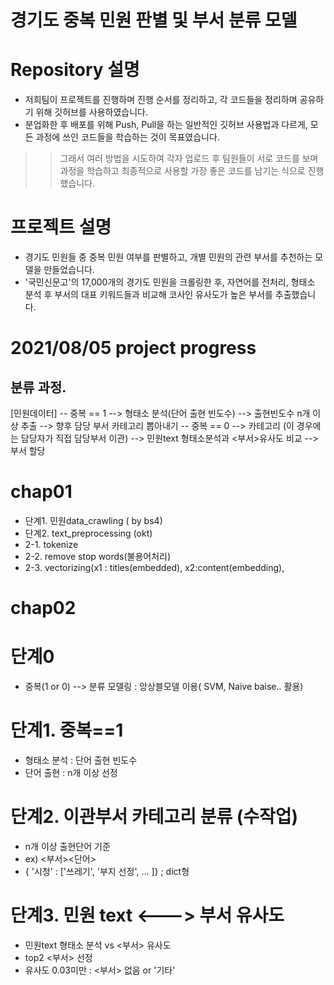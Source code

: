 # 경기도 중복 민원 판별 및 부서 분류 모델

# Repository 설명
- 저희팀이 프로젝트를 진행하며 진행 순서를 정리하고, 각 코드들을 정리하며 공유하기 위해 깃허브를 사용하였습니다.
- 분업화한 후 배포를 위해 Push, Pull을 하는 일반적인 깃허브 사용법과 다르게, 모든 과정에 쓰인 코드들을 학습하는 것이 목표였습니다.
>> 그래서 여러 방법을 시도하여 각자 업로드 후 팀원들이 서로 코드를 보며 과정을 학습하고 최종적으로 사용할 가장 좋은 코드를 남기는 식으로 진행했습니다.

# 프로젝트 설명
- 경기도 민원들 중 중복 민원 여부를 판별하고, 개별 민원의 관련 부서를 추천하는 모델을 만들었습니다. 
- '국민신문고'의 17,000개의 경기도 민원을 크롤링한 후, 자연어를 전처리, 형태소 분석 후 부서의 대표 키워드들과 비교해 코사인 유사도가 높은 부서를 추출했습니다. 


# 2021/08/05 project progress
## 분류 과정.
[민원데이터] -- 중복 == 1 --> 형태소 분석(단어 출현 빈도수) --> 출현빈도수 n개 이상 추출 -->  향후 담당 부서 카테고리 뽑아내기 
          -- 중복 == 0 --> 카테고리 (이 경우에는 담당자가 직접 담당부서 이관) --> 민원text 형태소분석과 <부서>유사도 비교 --> 부서 할당 

# chap01 
- 단계1. 민원data_crawling ( by bs4)
- 단계2. text_preprocessing (okt)
- 2-1. tokenize
- 2-2. remove stop words(불용어처리)
- 2-3. vectorizing(x1 : titles(embedded), x2:content(embedding), 


# chap02
# 단계0
- 중복(1 or 0) --> 분류 모델링 : 앙상블모델 이용( SVM, Naive baise.. 활용)

# 단계1. 중복==1
- 형태소 분석 : 단어 출현 빈도수 
- 단어 출현 : n개 이상 선정

# 단계2. 이관부서 카테고리 분류 (수작업)
- n개 이상 출현단어 기준
- ex) <부서><단어> 
-  { '시청' : ['쓰레기', '부지 선정', ... ]} ; dict형

# 단계3. 민원 text <---> 부서 유사도 
- 민원text 형태소 분석 vs <부서> 유사도
- top2 <부서> 선정
- 유사도 0.03미만 : <부서> 없음 or '기타'
